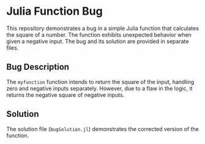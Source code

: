 # Julia Function Bug
This repository demonstrates a bug in a simple Julia function that calculates the square of a number. The function exhibits unexpected behavior when given a negative input. The bug and its solution are provided in separate files.

## Bug Description
The `myfunction` function intends to return the square of the input, handling zero and negative inputs separately. However, due to a flaw in the logic, it returns the negative square of negative inputs.

## Solution
The solution file (`bugSolution.jl`) demonstrates the corrected version of the function.